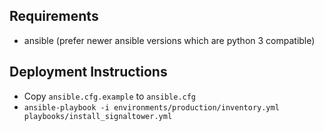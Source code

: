 ## Requirements

- ansible (prefer newer ansible versions which are python 3 compatible)

## Deployment Instructions

- Copy `ansible.cfg.example` to `ansible.cfg`
- `ansible-playbook -i environments/production/inventory.yml playbooks/install_signaltower.yml`
